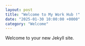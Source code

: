 ```yaml
---
layout: post
title: "Welcome to My Work Hub !"
date: "2025-01-30 10:00:00 +0000"
category: "Welcome"
---
```

Welcome to your new Jekyll site.

